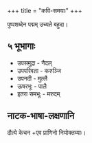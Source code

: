 +++
title = "कवि-समयाः"
+++

पुष्पशब्देन पद्मम् उच्यते बहुदा। 

## ५ भूभागाः
- उपसमुद्रा - नैदल्
- उपपरिवता - करुञ्जि
- उपनदी - मुल्लै
- ऊषरभूः - पालै
- इतरा समभूः - मरुदम्

## नाटक-भाषा-लक्षणानि
दौत्ये केचन +एव प्राणिनो नियोक्तव्याः।  